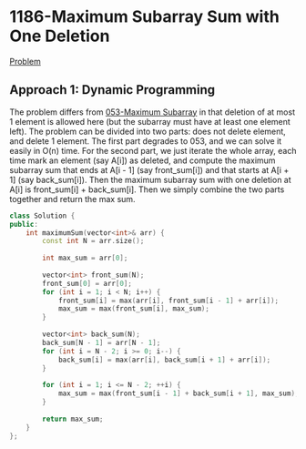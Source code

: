 # 1186-Maximum Subarray Sum with One Deletion

[Problem](https://leetcode.com/problems/maximum-subarray-sum-with-one-deletion/)

## Approach 1: Dynamic Programming

The problem differs from [053-Maximum Subarray](../000-099/053-Maximum%20Subarray.md) in that deletion of at most 1 element is allowed here (but the subarray must have at least one element left). The problem can be divided into two parts: does not delete element, and delete 1 element. The first part degrades to 053, and we can solve it easily in O(n) time. For the second part, we just iterate the whole array, each time mark an element (say A[i]) as deleted, and compute the maximum subarray sum that ends at A[i - 1] (say front_sum[i]) and that starts at A[i + 1] (say back_sum[i]). Then the maximum subarray sum with one deletion at A[i] is front_sum[i] + back_sum[i]. Then we simply combine the two parts together and return the max sum.

```c++
class Solution {
public:
    int maximumSum(vector<int>& arr) {
        const int N = arr.size();
        
        int max_sum = arr[0];
        
        vector<int> front_sum(N);
        front_sum[0] = arr[0];
        for (int i = 1; i < N; i++) {
            front_sum[i] = max(arr[i], front_sum[i - 1] + arr[i]);
            max_sum = max(front_sum[i], max_sum);
        }
        
        vector<int> back_sum(N);
        back_sum[N - 1] = arr[N - 1];
        for (int i = N - 2; i >= 0; i--) {
            back_sum[i] = max(arr[i], back_sum[i + 1] + arr[i]);
        }
        
        for (int i = 1; i <= N - 2; ++i) {
            max_sum = max(front_sum[i - 1] + back_sum[i + 1], max_sum);
        }
        
        return max_sum;
    }
};
```
